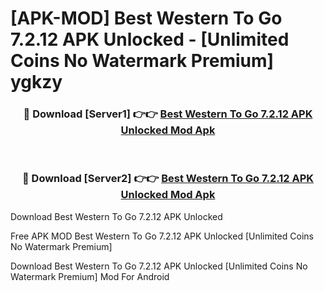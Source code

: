 # [APK-MOD] Best Western To Go 7.2.12 APK Unlocked - [Unlimited Coins No Watermark Premium] ygkzy



<div align="center">
<h3>🔴 Download [Server1] 👉👉 <a href="https://momento.my/?title=Best_Western_To_Go_7.2.12_APK_Unlocked">Best Western To Go 7.2.12 APK Unlocked Mod Apk</a></h3><br>

<h3>🔴 Download [Server2] 👉👉 <a href="https://momento.my/?title=Best_Western_To_Go_7.2.12_APK_Unlocked">Best Western To Go 7.2.12 APK Unlocked Mod Apk</a></h3>
</div>



Download Best Western To Go 7.2.12 APK Unlocked 

Free APK MOD Best Western To Go 7.2.12 APK Unlocked [Unlimited Coins No Watermark Premium]

Download Best Western To Go 7.2.12 APK Unlocked [Unlimited Coins No Watermark Premium] Mod For Android
